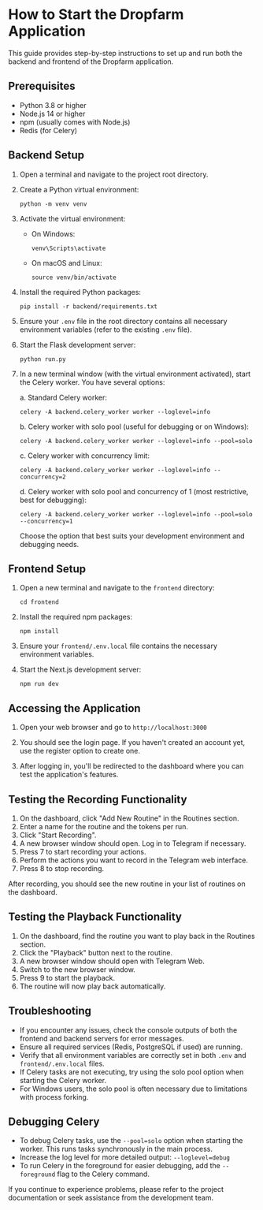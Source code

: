 # How to Start the Dropfarm Application

This guide provides step-by-step instructions to set up and run both the backend and frontend of the Dropfarm application.

## Prerequisites

- Python 3.8 or higher
- Node.js 14 or higher
- npm (usually comes with Node.js)
- Redis (for Celery)

## Backend Setup

1. Open a terminal and navigate to the project root directory.

2. Create a Python virtual environment:
   ```
   python -m venv venv
   ```

3. Activate the virtual environment:
   - On Windows:
     ```
     venv\Scripts\activate
     ```
   - On macOS and Linux:
     ```
     source venv/bin/activate
     ```

4. Install the required Python packages:
   ```
   pip install -r backend/requirements.txt
   ```

5. Ensure your `.env` file in the root directory contains all necessary environment variables (refer to the existing `.env` file).

6. Start the Flask development server:
   ```
   python run.py
   ```

7. In a new terminal window (with the virtual environment activated), start the Celery worker. You have several options:

   a. Standard Celery worker:
   ```
   celery -A backend.celery_worker worker --loglevel=info
   ```

   b. Celery worker with solo pool (useful for debugging or on Windows):
   ```
   celery -A backend.celery_worker worker --loglevel=info --pool=solo
   ```

   c. Celery worker with concurrency limit:
   ```
   celery -A backend.celery_worker worker --loglevel=info --concurrency=2
   ```

   d. Celery worker with solo pool and concurrency of 1 (most restrictive, best for debugging):
   ```
   celery -A backend.celery_worker worker --loglevel=info --pool=solo --concurrency=1
   ```

   Choose the option that best suits your development environment and debugging needs.

## Frontend Setup

1. Open a new terminal and navigate to the `frontend` directory:
   ```
   cd frontend
   ```

2. Install the required npm packages:
   ```
   npm install
   ```

3. Ensure your `frontend/.env.local` file contains the necessary environment variables.

4. Start the Next.js development server:
   ```
   npm run dev
   ```

## Accessing the Application

1. Open your web browser and go to `http://localhost:3000`

2. You should see the login page. If you haven't created an account yet, use the register option to create one.

3. After logging in, you'll be redirected to the dashboard where you can test the application's features.

## Testing the Recording Functionality

1. On the dashboard, click "Add New Routine" in the Routines section.
2. Enter a name for the routine and the tokens per run.
3. Click "Start Recording".
4. A new browser window should open. Log in to Telegram if necessary.
5. Press 7 to start recording your actions.
6. Perform the actions you want to record in the Telegram web interface.
7. Press 8 to stop recording.

After recording, you should see the new routine in your list of routines on the dashboard.

## Testing the Playback Functionality

1. On the dashboard, find the routine you want to play back in the Routines section.
2. Click the "Playback" button next to the routine.
3. A new browser window should open with Telegram Web.
4. Switch to the new browser window.
5. Press 9 to start the playback.
6. The routine will now play back automatically.

## Troubleshooting

- If you encounter any issues, check the console outputs of both the frontend and backend servers for error messages.
- Ensure all required services (Redis, PostgreSQL if used) are running.
- Verify that all environment variables are correctly set in both `.env` and `frontend/.env.local` files.
- If Celery tasks are not executing, try using the solo pool option when starting the Celery worker.
- For Windows users, the solo pool is often necessary due to limitations with process forking.

## Debugging Celery

- To debug Celery tasks, use the `--pool=solo` option when starting the worker. This runs tasks synchronously in the main process.
- Increase the log level for more detailed output: `--loglevel=debug`
- To run Celery in the foreground for easier debugging, add the `--foreground` flag to the Celery command.

If you continue to experience problems, please refer to the project documentation or seek assistance from the development team.